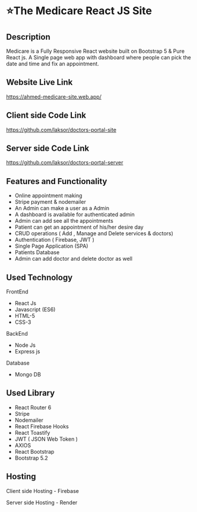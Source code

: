 # ⭐The Medicare React JS Site

<h2>Description</h2>
<p>
Medicare is a Fully Responsive React website built on Bootstrap 5 & Pure React js. A Single page web app with dashboard where people can pick the date and time and fix an appointment. 
</p>

<h2>Website Live Link</h2><a href="https://ahmed-medicare-site.web.app/" rel="nofollow">https://ahmed-medicare-site.web.app/</a>

<h2>Client side Code Link</h2><a href="https://github.com/laksor/doctors-portal-site" rel="nofollow">https://github.com/laksor/doctors-portal-site</a>

<h2>Server side Code Link</h2><a href="https://github.com/laksor/doctors-portal-server" rel="nofollow">https://github.com/laksor/doctors-portal-server</a>

<h2>Features and Functionality</h2>

<ul> 
<li>Online appointment making</li>
<li>Stripe payment & nodemailer </li>
<li>An Admin can make a user as a Admin</li>
<li>A dashboard is available for authenticated admin</li>
<li>Admin can add see all the appointments</li>
<li>Patient can get an appointment of his/her desire day</li>
  <li> CRUD operations ( Add , Manage and Delete services & doctors) </li>
  <li> Authentication ( Firebase, JWT ) </li>
  <li> Single Page Application (SPA)</li>
  <li> Patients Database </li>
  <li> Admin can add doctor and delete doctor as well </li>
</ul>

<h2>Used Technology</h2>

<p>FrontEnd</p>

<ul> 
  <li>React Js</li>
  <li>Javascript (ES6)</li>
  <li>HTML-5</li>
  <li>CSS-3</li>
</ul>

<p>BackEnd</p>

<ul> 
  <li>Node Js</li>
  <li>Express js</li>
</ul>

<p>Database</p>

<ul> 
  <li>Mongo DB</li>
</ul>

<h2>Used Library</h2>

<ul> 
  <li>React Router 6</li>
  <li>Stripe</li>
  <li>Nodemailer</li>
  <li>React Firebase Hooks</li>
  <li>React Toastify</li>
  <li>JWT (  JSON Web Token )</li>
  <li>AXIOS</li>
  <li>React Bootstrap</li>
  <li>Bootstrap 5.2</li>
</ul>

<h2>Hosting</h2>

<p>Client side Hosting - Firebase</p>
<p>Server side Hosting - Render</p>


